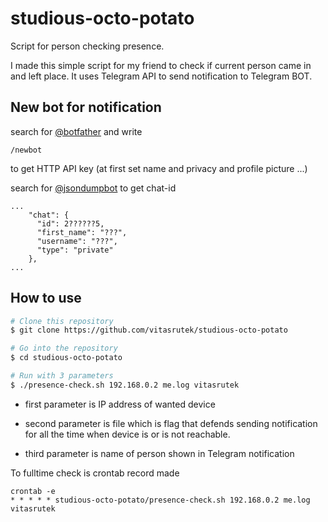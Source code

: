 # studious-octo-potato
Script for person checking presence.

I made this simple script for my friend to check if current person came in and left place.
It uses Telegram API to send notification to Telegram BOT.

## New bot for notification

search for [@botfather](https://t.me/botfather) and write
```
/newbot
```
to get HTTP API key (at first set name and privacy and profile picture ...)


search for [@jsondumpbot](https://t.me/jsondumpbot) to get chat-id 
```
...
    "chat": {
      "id": 2??????5,
      "first_name": "???",
      "username": "???",
      "type": "private"
    },
...
```

## How to use

```bash
# Clone this repository
$ git clone https://github.com/vitasrutek/studious-octo-potato

# Go into the repository
$ cd studious-octo-potato

# Run with 3 parameters
$ ./presence-check.sh 192.168.0.2 me.log vitasrutek
```
* first parameter is IP address of wanted device
 
* second parameter is file which is flag that defends sending notification for all the time when device is or is not reachable.

* third parameter is name of person shown in Telegram notification

To fulltime check is crontab record made
```
crontab -e
* * * * * studious-octo-potato/presence-check.sh 192.168.0.2 me.log vitasrutek
```
